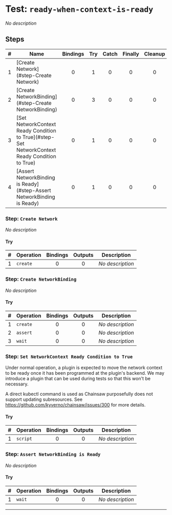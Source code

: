 # Test: `ready-when-context-is-ready`

*No description*

## Steps

| # | Name | Bindings | Try | Catch | Finally | Cleanup |
|:-:|---|:-:|:-:|:-:|:-:|:-:|
| 1 | [Create Network](#step-Create Network) | 0 | 1 | 0 | 0 | 0 |
| 2 | [Create NetworkBinding](#step-Create NetworkBinding) | 0 | 3 | 0 | 0 | 0 |
| 3 | [Set NetworkContext Ready Condition to True](#step-Set NetworkContext Ready Condition to True) | 0 | 1 | 0 | 0 | 0 |
| 4 | [Assert NetworkBinding is Ready](#step-Assert NetworkBinding is Ready) | 0 | 1 | 0 | 0 | 0 |

### Step: `Create Network`

*No description*

#### Try

| # | Operation | Bindings | Outputs | Description |
|:-:|---|:-:|:-:|---|
| 1 | `create` | 0 | 0 | *No description* |

### Step: `Create NetworkBinding`

*No description*

#### Try

| # | Operation | Bindings | Outputs | Description |
|:-:|---|:-:|:-:|---|
| 1 | `create` | 0 | 0 | *No description* |
| 2 | `assert` | 0 | 0 | *No description* |
| 3 | `wait` | 0 | 0 | *No description* |

### Step: `Set NetworkContext Ready Condition to True`

Under normal operation, a plugin is expected to move the network context
to be ready once it has been programmed at the plugin's backend. We may
introduce a plugin that can be used during tests so that this won't be
necessary.

A direct kubectl command is used as Chainsaw purposefully does not
support updating subresources. See https://github.com/kyverno/chainsaw/issues/300
for more details.


#### Try

| # | Operation | Bindings | Outputs | Description |
|:-:|---|:-:|:-:|---|
| 1 | `script` | 0 | 0 | *No description* |

### Step: `Assert NetworkBinding is Ready`

*No description*

#### Try

| # | Operation | Bindings | Outputs | Description |
|:-:|---|:-:|:-:|---|
| 1 | `wait` | 0 | 0 | *No description* |

---

